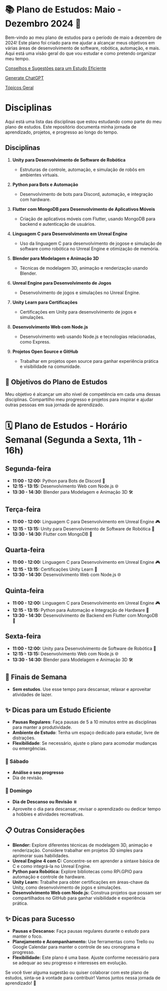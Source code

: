 # 📚 Plano de Estudos: Maio - Dezembro 2024 📅

Bem-vindo ao meu plano de estudos para o período de maio a dezembro de 2024! Este plano foi criado para me ajudar a alcançar meus objetivos em várias áreas de desenvolvimento de software, robótica, automação, e mais. Aqui está uma visão geral do que vou estudar e como pretendo organizar meu tempo.


[Conselhos e Sugestões para um Estudo Eficiente](https://github.com/elisioMassaqui/Plano-de-estudo-maio-dezembro-2024/blob/main/estudoEficiente.md)

[Generate ChatGPT](https://chat.openai.com/share/d6512e7d-835a-4e99-8f75-28a4615861ce)

[Tópicos Geral](https://github.com/elisioMassaqui/Plano-de-estudo-maio-dezembro-2024/blob/main/topicosMaio.md)

# Disciplinas

Aqui está uma lista das disciplinas que estou estudando como parte do meu plano de estudos. Este repositório documenta minha jornada de aprendizado, projetos, e progresso ao longo do tempo.

## Disciplinas
1. **Unity para Desenvolvimento de Software de Robótica** 
   - Estruturas de controle, automação, e simulação de robôs em ambientes virtuais.
   
2. **Python para Bots e Automação**
   - Desenvolvimento de bots para Discord, automação, e integração com hardware.
   
3. **Flutter com MongoDB para Desenvolvimento de Aplicativos Móveis**
   - Criação de aplicativos móveis com Flutter, usando MongoDB para backend e autenticação de usuários.
   
4. **Linguagem C para Desenvolvimento em Unreal Engine**
   - Uso da linguagem C para desenvolvimento de jogose e simulação de software como robótica no Unreal Engine e otimização de memória.
   
5. **Blender para Modelagem e Animação 3D**
   - Técnicas de modelagem 3D, animação e renderização usando Blender.
   
6. **Unreal Engine para Desenvolvimento de Jogos**
   - Desenvolvimento de jogos e simulações no Unreal Engine.
   
7. **Unity Learn para Certificações**
   - Certificações em Unity para desenvolvimento de jogos e simulações.
   
8. **Desenvolvimento Web com Node.js**
   - Desenvolvimento web usando Node.js e tecnologias relacionadas, como Express.
   
9. **Projetos Open Source e GitHub**
   - Trabalhar em projetos open source para ganhar experiência prática e visibilidade na comunidade.

## 🚀 Objetivos do Plano de Estudos
Meu objetivo é alcançar um alto nível de competência em cada uma dessas disciplinas. Compartilho meu progresso e projetos para inspirar e ajudar outras pessoas em sua jornada de aprendizado.

# 🗓️ Plano de Estudos - Horário Semanal (Segunda a Sexta, 11h - 16h)

## Segunda-feira
- **11:00 - 12:00:** Python para Bots de Discord 🐍
- **12:15 - 13:15:** Desenvolvimento Web com Node.js 🌐
- **13:30 - 14:30:** Blender para Modelagem e Animação 3D 🛠️

## Terça-feira
- **11:00 - 12:00:** Linguagem C para Desenvolvimento em Unreal Engine 🎮
- **12:15 - 13:15:** Unity para Desenvolvimento de Software de Robótica 🤖
- **13:30 - 14:30:** Flutter com MongoDB 📱

## Quarta-feira
- **11:00 - 12:00:** Linguagem C para Desenvolvimento em Unreal Engine 🎮
- **12:15 - 13:15:** Certificações Unity Learn 📜
- **13:30 - 14:30:** Desenvolvimento Web com Node.js 🌐

## Quinta-feira
- **11:00 - 12:00:** Linguagem C para Desenvolvimento em Unreal Engine 🎮
- **12:15 - 13:15:** Python para Automação e Integração de Hardware 🐍
- **13:30 - 14:30:** Desenvolvimento de Backend em Flutter com MongoDB 📱

## Sexta-feira
- **11:00 - 12:00:** Unity para Desenvolvimento de Software de Robótica 🤖
- **12:15 - 13:15:** Desenvolvimento Web com Node.js 🌐
- **13:30 - 14:30:** Blender para Modelagem e Animação 3D 🛠️

## 📅 Finais de Semana
- **Sem estudos**. Use esse tempo para descansar, relaxar e aproveitar atividades de lazer.

## ✨ Dicas para um Estudo Eficiente
- **Pausas Regulares**: Faça pausas de 5 a 10 minutos entre as disciplinas para manter a produtividade.
- **Ambiente de Estudo**: Tenha um espaço dedicado para estudar, livre de distrações.
- **Flexibilidade**: Se necessário, ajuste o plano para acomodar mudanças ou emergências.


### 📅 Sábado
- **Análise o seu progresso**
- Dia de revisão.

### 📅 Domingo
- **Dia de Descanso ou Revisão** ⏸️
- Aproveite o dia para descansar, revisar o aprendizado ou dedicar tempo a hobbies e atividades recreativas.

## 📋 Outras Considerações

- **Blender:** Explore diferentes técnicas de modelagem 3D, animação e renderização. Considere trabalhar em projetos 3D simples para aprimorar suas habilidades.
- **Unreal Engine 4 com C:** Concentre-se em aprender a sintaxe básica de C e como integrá-la no Unreal Engine.
- **Python para Robótica:** Explore bibliotecas como RPi.GPIO para automação e controle de hardware.
- **Unity Learn:** Trabalhe para obter certificações em áreas-chave da Unity, como desenvolvimento de jogos e simulações.
- **Desenvolvimento Web com Node.js:** Construa projetos que possam ser compartilhados no GitHub para ganhar visibilidade e experiência prática.

## ✨ Dicas para Sucesso
- **Pausas e Descanso:** Faça pausas regulares durante o estudo para manter o foco.
- **Planejamento e Acompanhamento:** Use ferramentas como Trello ou Google Calendar para manter o controle de seu cronograma e progresso.
- **Flexibilidade:** Este plano é uma base. Ajuste conforme necessário para se adequar ao seu progresso e interesses em evolução.

Se você tiver alguma sugestão ou quiser colaborar com este plano de estudos, sinta-se à vontade para contribuir! Vamos juntos nessa jornada de aprendizado! 🚀
